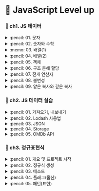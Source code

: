 # :traffic_light: JavaScript Level up
### :file_folder: ch1. JS 데이터
<details>
<summary> :pencil: 01. 문자  </summary>
<div markdown="1">

## indexOf()
`indexOf()` 메서드는 호출한 String 객체에서 주어진 값과 일치하는 첫번째 인덱스를 반환 <br>
일치하는 값이 없으면 -1을 반환
```javascript
  const result = 'Hello world!'.indexOf('wordl')
  console.log(result)
```

## length
`length` 속성은 문자열의 길이를 나타냄
```javascript
  const str = '0123'
  console.log('01 23'.length)    
  // 출력: '5'
```

## slice()
`slice()` 메소드는 문자열의 일부를 추출하면서 새로운 문자열을 반환
```javascript
  const str = 'Hello world!'
  console.log(str.slice(0,3))
  // 출력: 'Hel'
```

## replace()
`replace()` 메서드는 어떤 패턴에 일치하는 일부 또는 모든 부분이 교체된 새로운 문자열을 반환
- pattern이 문자열 인 경우, 첫 번째 문자열만 치환이 되며 원래 문자열은 변경되지 않음
```javascript
  const str = 'Hello world!'
  console.log(str.replace('world', 'DAIN'))
  // 출력: 'Hello DAIN!'
```

## match()
`match()` 메서드는 문자열이 정규식과 매치되는 부분을 검색
```javascript
  const str = 'thesecon@gmail.com'
  console.log(str.match(/.+(?=@)/)[0])
  // 출력: 'thesecon'
```

## trim()
`trim()` 메서드는 문자열 양 끝의 공백을 제거
```javascript
  const str = '    Hello world  '
  console.log(str.trim())
  // 출력: 'Hello world'
```

## trimEnd()
`trimEnd()` 메서드는 문자열 끝부분의 공백을 제거
```javascript
  const str = '    Hello world  '
  console.log(str.trim())
  // 출력: '    Hello world'
```
## trimStart()
`trimStart()` 메서드는 문자열 시작부분의 공백을 제거
```javascript
  const str = '    Hello world  '
  console.log(str.trim())
  // 출력: 'Hello world  '
```
</div>
</details>

<details>
<summary> :pencil: 02. 숫자와 수학  </summary>
<div markdown="1">

## Number.parseFloat()
`parseFloat()` 메서드는 주어진 값을 필요한 경우 문자열로 변환한 후 부동소수점 실수로 파싱해 반환
## Number.parseInt()
`parseInt()` 메서드는 문자열 인자를 파싱하여 특정 진수(수의 진법 체계에서 기준이 되는 값)의 정수를 반환
## toFixed()
`toFixed()` 메서드는 숫자를 고정 소수점 표기법(fixed-point notation)으로 표시
```javascript
const pi = 3.14159265358979
console.log(pi)
// 출력: '3.14159265358979'
const str = pi.toFixed(2)
console.log(str)
// 출력: '3.14'
console.log(typeof str)
// 출력: 'string'
const integer = parseInt(str)
cont float = parseFloat(Str)
console.log(integer)
// 출력: '3'
console.log(float)
// 출력: '3.14'
console.log(typeof integer, typeof float)
// 출력: 'number number'
```
## Math.abs()
`Math.abs()` 함수는 주어진 숫자의 절대값을 반환
## Math.max()
`Math.max()` 함수는 입력값으로 받은 0개 이상의 숫자 중 가장 큰 숫자를 반환
```javascript
console.log(Math.max(2, 8))
// 출력: '8'
```
## Math.min()
`Math.min()`함수는 주어진 숫자들 중 가장 작은 값을 반환
```javascript
console.log(Math.min(2, 8))
// 출력: '2'
```
## Math.ceil()
`Math.ceil()` 함수는 주어진 숫자보다 크거나 같은 숫자 중 가장 작은 숫자를 integer 로 반환
```javascript
console.log(Math.ceil(3.14))
// 출력: '4'
```
## Math.floor()
`Math.floor()` 함수는 주어진 숫자와 같거나 작은 정수 중에서 가장 큰 수를 반환
```javascript
console.log(Math.floor(3.14))
// 출력: '3'
```
## Math.round()
`Math.round()` 함수는 입력값을 반올림한 수와 가장 가까운 정수 값을 반환
```javascript
console.log(Math.round(3.14))
// 출력: '3'
```
## Math.random()
`Math.random()`함수는 0 이상 1 미만의 구간에서 근사적으로 균일한(approximately uniform) 부동소숫점 의사난수를 반환
- 사용자가 원하는 범위로 변형 가능
```javascript
console.log(Math.random())
// 출력: '0.065845285'
```

[참고]
```javascript
export defalut function random() {
  return Math.floor(Math.random() * 10)
}
```
</div>
</details>

<details>
<summary> :memo: 03. 배열(1)  </summary>
<div markdown="1">

## 배열 만들기
```javascript
  const numbers = [1,2,3,4]
  console.log(numbers)
  // 출력: '[1, 2, 3, 4]'
 ```
## 인덱스로 배열의 항목에 접근하기
```javascript
  const fruits = ['Apple', 'Banana', 'Cherry']
  console.log(fruits[2])
  // 출력: 'Cherry'
  console.log(fruits.length - 1)
  // 출력: 'Cherry'
```
 
## Array.prototype.find()
`find()`  메서드는 주어진 판별 함수를 만족하는 첫 번째 요소의 값을 반환
```javascript
  const array = [5,12,8,130,44];
  const found = array.find(element => element > 10); // 배열의 0번째 숫자부터 비교해서 제일 처음 true가 되는 값을 반환
  console.log(found)
  // 출력: '12'
```
## Array.prototype.concat()
`concat()` 메서드는 인자로 주어진 배열이나 값들을 기존 배열에 합쳐서 새 배열을 반환
```javascript
  const numbers = [1,2,3,4]
  const fruits = ['Apple', 'Banana', 'Cherry']
  console.log(numbers.concat(fruits)) // 원본 수정 없이 두 배열이 합쳐짐
```
## Array.prototype.forEach()
`forEach()` 메서드는 주어진 함수를 배열 요소 각각에 대해 실행합니다.
```javascript
  const numbers = [1,2,3,4]
  const fruits = ['Apple', 'Banana', 'Cherry']
  fruits.forEach(function (element, index, array) {
    console.log(element, index, array)
  })
  // fruits의 길이만큼 반복하여 element index array 순으로 출력
```
```javascript
  const a = fruits.forEach(function (fruit, index) {
    console.log(`${fruits} - ${index}`)
  })
  // 출력1: 'Apple-0'
  // 출력2: 'Banana-1'
  // 출력3: 'Cherry-2'
  console.log(a)
  // 출력: 'undefined'
```
## Array.prototype.map()
`map()` 메서드는 배열 내의 모든 요소 각각에 대하여 주어진 함수를 호출한 결과를 모아 새로운 배열을 반환
```javascript
  const b = fruits.map(function (fruit, index) {
    return`${fruits} - ${index}`
  })
  console.log(b)
  // 출력: '(3) ["Apple-0", "Banana-1", "Cherry-2"]
```
```javascript
  const b = fruits.map(function (fruit, index) {
    return {
      id: index,
      name: fruit
    }
  })
  console.log(b)
  // 출력: '(3) ["...", "...", "..."]
  // 0: id:0 name:"Apple"...
```
위 코드를 아래와 같이 나타낼 수 있음
```javascript
  const b = fruits.map((fruit, index) => ({
    id: index,
    name: fruit
  }))
  console.log(b)
```
</div>
</details>

<details>
<summary> :pencil: 04. 배열(2)  </summary>
<div markdown="1">

## Array.prototype.filter()
`filter()` 메서드는 주어진 함수의 테스트를 통과하는 모든 요소를 모아 새로운 배열로 반환
```javascript
  const numbers = [1,2,3,4]
  const fruits = ['Apple', 'Banana', 'Cherry']
  // true false 로 값을 반환하여 배열 생성
  const a = numbers.map(number => {
    return numver < 3
  })
  console.log(a)
  // 출력: (4) [true, true, false, false]
```
```javascript
  const numbers = [1,2,3,4]
  const fruits = ['Apple', 'Banana', 'Cherry']
  // 조건에 맞는 값을 찾아 새로운 배열에 담아줌
  const a = numbers.filter(number => {
    return numver < 3
  })
  console.log(a)
  // 출력: (2) [1, 2]
  // 원본 numbers는 손상되지 않음
```
## Array.prototype.find()
`find()` 메서드는 주어진 판별 함수를 만족하는 첫 번째 요소의 값을 반환
- 배열 크기만큼 반복하는데, 만족하는 요소를 찾으면 반복을 멈춤
```javascript
  const numbers = [1,2,3,4]
  const fruits = ['Apple', 'Banana', 'Cherry']
  const a = fruits.find(fruit => {
    return /^B/.test(fruit) // 첫번째문자가 B인 문자를 찾음
  })
  console.log(a)
  // 출력: 'Banana'
```
## Array.prototype.findIndex()
`findIndex()` 메서드는 주어진 판별 함수를 만족하는 배열의 첫 번째 요소에 대한 인덱스를 반환
```javascript
  const numbers = [1,2,3,4]
  const fruits = ['Apple', 'Banana', 'Cherry']
  const a = fruits.findIndex(fruit => {
    return /^B/.test(fruit)
  })
  console.log(a)
  // 출력: '1'
```
```javascript
  const numbers = [1,2,3,4]
  const fruits = ['Apple', 'Banana', 'Cherry']
  const a = fruits.findIndex(fruit => /^B/.test(fruit))
```
## Array.prototype.includes()
`includes()` 메서드는 배열이 특정 요소를 포함하고 있는지 판별
```javascript
  const numbers = [1,2,3,4]
  const fruits = ['Apple', 'Banana', 'Cherry']
  const a = numbers.includes(3)
  console.log(a)
  // 출력: true
```
## Array.prototype.push()
`push()` 메서드는 배열의 끝에 하나 이상의 요소를 추가하고, 배열의 새로운 길이를 반환 
- 배열의 가장 뒷 부분에 데이터를 삽입
- 원본 수정 주의!!
## Array.prototype.unshift()
`unshift()` 메서드는 새로운 요소를 배열의 맨 앞쪽에 추가하고, 새로운 길이를 반환
- 원본 수정 주의!!
## Array.prototype.reverse()
`reverse()` 메서드는 배열의 순서를 반전합니다. 첫 번째 요소는 마지막 요소가 되며 마지막 요소는 첫 번째 요소가 됨
- 원본 수정 주의!!
## Array.prototype.splice()
`splice()` 메서드는 배열의 기존 요소를 삭제 또는 교체하거나 새 요소를 추가하여 배열의 내용을 변경
```javascript
  const numbers = [1,2,3,4]
  const fruits = ['Apple', 'Banana', 'Cherry']
  numbers.splice(2, 1)
  console.log(numbers)
  // 출력: '(3) [1, 2, 4]'
```
```javascript
  const numbers = [1,2,3,4]
  const fruits = ['Apple', 'Banana', 'Cherry']
  numbers.splice(2, 0, 999)
  console.log(numbers)
  // 출력: '(3) [1, 2, 999, 3, 4]'
```
</div>
</details>

<details>
<summary> :pencil: 05. 객체  </summary>
<div markdown="1">

## Object.assign()
`Object.assign()` 메서드는 출처 객체들의 모든 열거 가능한 자체 속성을 복사해 대상 객체에 붙여넣음
- 매개변수
  - target: 대상객체
  - sources: 하나 이상의 출처 객체
- 반환값: 대상의 객체
```javascript
  const userAge = {
    // key: valu
    name: 'Dain'
    age: 85
  }
  const userEmail = {
    name: 'Dain'
    email: 'dksudi76@gmail.com'
  }
  
  const target = Object.assign(userAge, userEmail) // 정적 메소드
  console.log(target)
  // 출력: {name: "Dain", age: 85, email: "dksudi76@gmail.com"}
  console.log(userAge)
  // 출력: {name: "Dain", age: 85, email: "dksudi76@gmail.com"}
  console.log(target === userAge) // target과 userAge는 같은 메모리에 저장 되어 있으므로 true
  // 출력: 'true' 
```
  
```javascript
  const userAge = {
    // key: valu
    name: 'Dain'
    age: 85
  }
  const userEmail = {
    name: 'Dain'
    email: 'dksudi76@gmail.com'
  }
  
  const target = Object.assign({}, userAge, userEmail) // 정적 메소드
  console.log(target)
  // 출력: {name: "Dain", age: 85, email: "dksudi76@gmail.com"}
  console.log(userAge)
  // 출력: {name: "Dain", age: 85}
  console.log(target === userAge) 
  // 출력: 'false'
  
```
## Object.keys()
```javascript
  const user = {
    name: 'Dain'
    age: 85,
    email: 'dksudi76@gmail.com'
  }
  
  const keys = Object.keys(user)
  console.log(keys)
  // 출력: (3) ["name", "age", "email"] 
  
  console.log(user['email'])
  // 출력: dksudi76@gmail.com
  
  const values = keys.map(key => user[key])
  console.log(valuses)
  // 출력: (3) ["Dain", "85", "dksudi76@gmail.com"] 
```
</div>
</details>

<details>
<summary> :pencil: 06. 구조 분해 할당  </summary>
<div markdown="1">

## 구조 분해 할당(Destructuring assignment)
`구조분해할당` 구문은 배열이나 객체의 속성을 해체하여 그 값을 개별 변수에 담을 수 있게 하는 JavaScript 표현식
- 비구조화 할당 문법
```javascript
  const user = {
    name: 'Heropy',
    age: 85,
    email: 'dksudi76@gmail.com'
  }
  const {name, age, address} = user
  // E.g, user.address
  
  console.log(`사용자의 이름은 ${name}입니다.')
  console.log(`${name}의 나이는 ${age}세입니다.`)
  console.log(`${name}의 이메일 주소는 ${user.email}입니다.`)
  console.log(address)
  // 출력: undefined
  
  const fruits = ['Apple', 'Banana', 'Cherry]
  const [a,b,c,d] = fruits
  console.log(a,b,c,d)
  // 출력: Apple Banana Cherry undefined
```
## 기본값 지정 방법
```javascript
  const user = {
    name: 'Heropy',
    age: 85,
    email: 'dksudi76@gmail.com'
  }
  const {name, age, address = 'Korea'} = user
  // 주소가 없을 경우 기본값을 지정할 수 있음
```
## 변수 재선언 방법
```javascript
  const user = {
    name: 'Heropy',
    age: 85,
    email: 'dksudi76@gmail.com'
  }
  const {name: heropy, age, address = 'Korea'} = user
  onsole.log(`사용자의 이름은 ${heropy}입니다.')
```
## 원하는 값 출력
순서대로 출력하기 때문에 `,`를 적어주어야 함
```javascript
  const fruits = ['Apple', 'Banana', 'Cherry]
  const [,b] = fruits 
  console.log(b)
  // 출력: Banana
```
</div>
</details>

<details>
<summary> :pencil: 07. 전개 연산자  </summary>
<div markdown="1">

## 전개연산자(Spread)
```javascript
  const fruits = ['Apple', 'Banana', 'Cherry']
  console.log(fruits) 
  // 출력: (3) ["Apple", "Banana", "Cherry"]
  console.log(...frults)
  // 출력: Apple Banana Cherry
  
  function toObject(a, b, c) {
    return {
      a: a,
      b: b,
      c: c
    }
  }
  console.log(toObject(...fruits))
  // 출력: {a: "Apple", b: "Banana", c: "Cherry"}
```
## 배열에 새로운 값이 추가될 경우
```javascript
  const fruits = ['Apple', 'Banana', 'Cherry', 'Orange']
  console.log(fruits) 
  // 출력: (3) ["Apple", "Banana", "Cherry". "Orange"]
  console.log(...frults)
  // 출력: Apple Banana Cherry Orange
  
  function toObject(a, b, ...c) { // 매개변수 c가 나머지 값을 다 받아냄: rest parameter
    return {
      a: a,
      b: b,
      c: c
    }
  }
  console.log(toObject(...fruits))
  // 출력: {a: "Apple", b: "Banana", c: Array(2)}
```

## 축약형
데이터와 변수의 이름이 같을 경우
```javascript
  const fruits = ['Apple', 'Banana', 'Cherry', 'Orange']
  cosnt toObject = (a, b, ...c) => ({a, b, c})
  console.log(toObject(...fruits))
```
</div>
</details>

<details>
<summary> :pencil: 08. 불변성  </summary>
<div markdown="1">

## 데이터 불변성(Immutavility)
- 원시 데이터: String, Number, Boolean, undefined, null
- 참조형 데이터: Object, Array, Function
- 참조형 데이터: Object, Array, Function
</div>
</details>

<details>
<summary> :pencil: 09. 얕은 복사와 깊은 복사  </summary>
<div markdown="1">

## 같은 메모리 주소 할당
```javascript
  const user = {
    name: 'Heropy',
    age: 85,
    emails: ['dksudi76@gmail.com']
  }
  const copyUser = user // 같은 메모리 주소 할당
  console.log(copyUser === user)
  // 출력: true
  
  user.age = 22
  console.log('user', user)
  // 출력: {name: 'Heropy',  age: 22, emails: Arrays(1)}
  
  console.log('copyUser', copyUser)
  // 출력: {name: 'Heropy',  age: 22, emails: Arrays(1)}
  // 같은 메모리를 할당 받으므로 두개 모두 값이 바뀜
```
## 다른 메모리 주소 할당
방법 :one:
```javascript
  const user = {
    name: 'Heropy',
    age: 85,
    emails: ['dksudi76@gmail.com']
  }
  const copyUser = Object.assign({}, user) // 새로운 객체데이터가 새로운 메모리에 할당
  console.log(copyUser === user)
  // 출력: false
  
  user.age = 22
  console.log('user', user)
  // 출력: {name: 'Heropy',  age: 22, emails: Arrays(1)}
  console.log('copyUser', copyUser)
  // 출력: {name: 'Heropy',  age: 85, emails: Arrays(1)}
```
방법 :two: - `얕은복사`
```javascript
  const user = {
    name: 'Heropy',
    age: 85,
    emails: ['dksudi76@gmail.com']
  }
  const copyUser = {...user}
  console.log(copyUser === user)
  // 출력: false
  
  user.age = 22
  console.log('user', user)
  // 출력: {name: 'Heropy',  age: 22, emails: Arrays(1)}
  console.log('copyUser', copyUser)
  // 출력: {name: 'Heropy',  age: 85, emails: Arrays(1)}
```
방벙 :three: - `깊은복사(Deep copy)`<br>
깊은 복사를 사용하기 위해서는 `lodash`를 이용
- 재귀적으로 모든 함수를 복사
1. lodash 설치
터미널(zsh)에서 아래의 코드 실행
```javascript
  npm i lodash
```
2. 개발서버 열기
```javascript
  npm run dev
```
3. package.json
lodash가 설치된 것을 확인 가능
```javascript
  "dependecies": {
    "lodash": "^4.17.21"
  }
```
4. main.js에서 lodash 이용하기
```javascript
  import _ from 'lodash'
  const user = {
    name: 'Heropy',
    age: 85,
    emails: ['dksudi76@gmail.com']
  }
  const copyUser = _.cloneDeep(user)
  console.log(copyUser === user)
  // 출력: false
  
  user.age = 22
  console.log('user', user)
  // 출력: {name: 'Heropy',  age: 22, emails: Arrays(1)}
  console.log('copyUser', copyUser)
  // 출력: {name: 'Heropy',  age: 85, emails: Arrays(1)}
```
</div>
</details>

### :file_folder: ch2. JS 데이터 실습
<details>
<summary> :pencil: 01. 가져오기, 내보내기  </summary>
<div markdown="1">

#### import 키워드를 통해 외부의 js를 불러오기
## 내보내기 통로 `2개`
#### :clipboard: `Default export`: 이름 없이 내보내기 
- default 키워드 적어주기
- 데이터 이름을 따로 적어주지 않아도 된다.
- 하나의 함수만 작성되어야 한다.
```javascript
  export default function random()
```
위와 같이 함수 이름을 정의할 경우 아래와 같이 작성 가능
```javascript
  export default function ()
```
#### :clipboard: `Named export`
- 여러개의 함수를 작성할 수 있음
```javascript
  export function random() {}
  export const user = {}
```
import로 불러올 경우 아래와 같이 정의해야함
```javascript
  import {random, user as 원하는 이름} from './파일명'
```
한번에 불러오고 싶은 경우
```javascript
  import * as R from './파일명'
```
</div>
</details>

<details>
<summary> :pencil: 02. Lodash 사용법  </summary>
<div markdown="1">

#### :clipboard: `uniqBy`
배열이 하나일 때 사용
#### :clipboard: `unionBy`
배열이 두개일 때 사용
```javascript
import _ from 'lodash'

const usersA = [
  {userId: '1', name: 'Dain'},
  {userId: '2', name: 'Neo'}
]
// 배열 안에 2개의 객체 데이터 생성
const usersB = [
  {userId: '1', name: 'Dain'},
  {userId: '3', name: 'Kevin'}
]
const usersC = usersA.concat(usersB) // 2개의 배열 데이터를 합쳐 새로운 배열 생성
console.log('concat', usersC) // 4개의 데이터, 중복 데이터 포함
console.log('uniqBy', _.uniqBy(usersC, 'userId')) // 중복 데이터 userId로 구분

const usersD = _.unionBy(usersA, usersB, 'userId')
console.log('uniqBy', usersD)
```
<hr>
  
#### :clipboard: `find`
특정 객체 데이터 찾기
#### :clipboard: `findIndex`
특정 객체 데이터 인덱스 찾기
#### :clipboard: `remove`
특정 객체 데이터 삭제
```javascript
import _ from 'lodash'

const users = [
  {userId: '1', name: 'Dain'},
  {userId: '2', name: 'Neo'},
  {userId: '3', name: 'Amy'},
  {userId: '4', name: 'Kevin'},
  {userId: '5', name: 'Bab'},
]

const foundUser = _.find(users, {name: 'Amy'})
const foundUserIndex = _.findIndex(users, {name: 'Amy'})
console.log(foundUser) // 출력: {userId: '3', name: 'Amy'}
console.log(foundUserIndex) // 출력: 2

_.remove(users, {name: 'Dain'})
console.log(users) // 출력: (4)
```
</div>
</details>

<details>
<summary> :pencil: 03. JSON  </summary>
<div markdown="1">
  
#### 하나의 문자 데이터
## package.json 
- 구성옵션을 만들어서 관리
- 하나의 데이터처럼 관리하기 위해 구성옵션 json 형태로 관리
#### :clipboard: 파일 생성
```javascript
npm init -y
```
#### 📋 JSON 사용
`myData.json`
```javascript
{
  "string": "Dain",
  "number": 123,
  "boolean": true,
  "null": null
  "object": {},
  "array": []
}
```

## 자바스트립트의 객체 표기법
#### 📋 JSON.stringify
문자 데이터화 시켜줌 - JSON화 시켜줌
#### 📋 JSON.parse
자바스크립트화 시켜줌
```javascript
import myData from "./myData.json"
// 문자 데이터가 자동으로 포멧되어 객체데이터로 사용가능
  
const user = {
  name: 'Dain', // 속성 부분에 'name'로 작성해도 무관
  age: 85,
  emails: [
    'dksudi76@gmail.com',
    'neo@gmail.com'
  ]
}
console.log('user', user)

const str = JSON.stringify(user)
console.log('str', str)
console.log(typeof str) // 출력: string

const obj = JSON.parse(str)
console.log('obj', obj)
```
</div>
</details>

<details>
<summary> :pencil: 04. Storage  </summary>
<div markdown="1">

#### `local storage mdn` 검색
위 사이트에서 관련 정보 확인 가능
## Window.localStorage
`localStorage`의 데이터는 만료되지 않고 `sessionStorage`의 데이터는 페이지 세션이 끝날 때, 즉 페이지를 닫을 때 사라짐
- 저장 시 모두 문자데이터로 변환하여 작성해야함
#### 📋 Storage.setItem()
브라우저 storage에 데이터 저장
```javascript
localStorage.setItem('myCat', 'Tom');
// myCat: key, Tom: value
```
#### 📋 Storage.getItem()
localStorage의 항목 읽기
```javascript
const cat = localStorage.getItem('myCat');
```
#### 📋 Storage.removeItem()
localStorage의 항목 제거하기
```javascript
localStorage.removeItem('myCat');
```
#### 📋 예제
```javascript
const user = {
  name: 'Dain',
  age: 85,
  emails: [
    'dksudi76@gmail.com',
    'neo@gmail.com'
  ]
}
localStorage.setItem('user', JSON.stringify(user)) // 문자데이터로 변환해주어야 함
console.log(localStorege.getItem('user')) 
console.log(JSON.parse(localStorage.getItem('user'))) // 데이터를 사용하기 위해서는 js데이터로 변환해주어야 함
```
#### 📋 예제2: 내용 수정
```javascript
const user = {
  name: 'Dain',
  age: 85,
  emails: [
    'dksudi76@gmail.com',
    'neo@gmail.com'
  ]
}
const str = localStorege.getItem('user')
const obj = JSOM.parse(str)
obj.age = 22
localStorage.setItem('user', JSON.stringify(obj))
```
[참고] 구글검색: lowdb 깃허브 저장소
</div>
</details>

<details>
<summary> :pencil: 05. OMDb API  </summary>
<div markdown="1">

## Query String
`주소?속성=값&속성=값&속성=값`    
- 기본적인 웹페이지에 대한 옵션을 적는 법
- frozen은 영화의 정보를 나타냄
```
https://www.omdbapi.com/?apikey=7035c60c&s=frozen
```
#### :key: 이를 main.js에서 활용하기 위해 `axios 패키지`를 이용하면 된다.
## axios 패키지
HTTP를 처리해주는 js 패키지
```html
<body>
  <img src="" alt="" width="200">
</body>
```
```javascript
import axios from 'axios'

function fetchMovies() {
  axios
    .get('https://www.omdbapi.com/?apikey=7035c60c&s=frozen') // 데이터 요청
    .then(res => {
      console.log(res)
      const h1El = document.querySelector('h1')
      const imgEl = document.querySelector('img')
      h1El.textContent = res.data.Search[0].Title
      imgEl.src = res.data.Search[0].Poster
    })
}
fetchMovies()
```
</div>
</details>

### :file_folder: ch3. 정규표현식
<details>
<summary> :pencil: 01. 개요 및 프로젝트 시작  </summary>
<div markdown="1">

## 기본 설정
#### :one: `REGEXP` 폴더 생성
#### :two: 터미널 코드 입력
- package.json 파일 생성
```javascript
npm init -y
```

- package.json 파일 내용 변경
```javascript
{
  "name": "regexp",
  "version": "1.0.0",
  "description": "",
  "main": "index.js",
  "scripts": {
    "dev": "parcel index.html",
    "bulid": "parcel bulid index.html"
  },
  "keywords": [],
  "author": "",
  "license": "ISC",
  "devDependencies": {
    "parcel-bundler": "^1.12.5"
  }
}
```

```javascript
npm i parcel-bundler -D
```

오류가 발생할 경우 버전 낮추기
```javascript
npm i parcel-bundler1.12.3-D
```
#### :three: 파일 생성
- index.html
```html
<!DOCTYPE html>
<html lang="ko">
<head>
    <meta charset="UTF-8">
    <meta http-equiv="X-UA-Compatible" content="IE=edge">
    <meta name="viewport" content="width=device-width, initial-scale=1.0">
    <title>Document</title>
    <script src="./main.js"></script>
</head>
<body>
    <h1>Hello RegExp</h1>
</body>
</html>
```
- main.js
</div>
</details>
  
<details>
<summary> :pencil: 02. 정규식 생성  </summary>
<div markdown="1">

## 정규표현식(RegExp)이란
문자열을 검색하고 대체하는데 사용가능한 일종의 형식 언어(패턴)
- 정규식, Regular Expression
- 간단한 문자 검색부터 이메일, 패스워드 검사 등의 복잡한 문자 일치 기능 등을 정규식 패턴으로 빠르게 수행 가능
## 정규표현식 역할
:one: 문자 검색(search) <br>
:two: 문자 대체(replace) <br>
:three: 문자 추출(extract) <br>

## 정규표현식 테스트 사이트
:mailbox: https://regexr.com/  <br>
[중요] 테스트 환경이 JavaScript 인지 확인해야한다.
## 자바스크립트 정규식 생성
```javascript
// 생성자
new RegExp('표현', '옵션')
new RegExp('[a-z]', 'gi')

// 리터럴
/표현/옵션
/[a-z]/gi
```
### 📋 생성자 함수 방식
`RegExp` 생성자 함수를 호출하여 사용 가능
```javascript
const regexp1 = new RegExp("^abc");
// new RegExp(표현식);

const regexp2 = new RegExp("^abc", "gi");
// new RegExp(표현식, 플래그);
```
#### 📋 연습
- main.js
```javascript
const str = `
010-1234-5678
thesecon@gmail.com
https://www.omdbapi.com/?apikey=7035c60c&s=frozen
ghe quick brown fox jumps over the lazy dog.
abbcccdddd
`

const regexp = new RegExp('the', 'g') // the가 몇개 포함되어 있는지 찾음
console.log(str.match(regexp)) // 출력: (2) ["the", "the"]

const regexp1 = new RegExp('the', 'gi') 
console.log(str.match(regexp1)) // 출력: (3) ["the", "The", "the"]
```
### 📋 리터럴(Literal) 방식
정규표형식은 `/`로 감싸진 패턴을 리터럴로 사용
```javascript
const regexp1 = /^abc/;
// /표현식/

const regexp2 = /^abc/ge;
// /표현식/플래그
```
#### 📋 연습
- main.js
```javascript
const str = `
010-1234-5678
thesecon@gmail.com
https://www.omdbapi.com/?apikey=7035c60c&s=frozen
ghe quick brown fox jumps over the lazy dog.
abbcccdddd
`

const regexp = /the/gi
console.log(str.match(regexp))
```
</div>
</details>

<details>
<summary> :pencil: 03. 메소드  </summary>
<div markdown="1">

#### 📋 정규표현식을 다루는 다양한 메소드(methods)들

<table>
  <tr>
    <td>메소드</td>
    <td>문법</td>
    <td>설명</td>
  </tr>
  <tr>
    <td>exec</td>
    <td>정규식.exec(문자열)</td>
    <td>일치하는 하나의 정보(Array) 반환</td>
  </tr>
  <tr>
    <td>test</td>
    <td>정규식.test(문자열)</td>
    <td>일치 여부(Boolean) 반환</td>
  </tr>
  <tr>
    <td>match</td>
    <td>문자열.match(정규식)</td>
    <td>일치하는 문자열의 배열 반환</td>
  </tr>
  <tr>
    <td>search</td>
    <td>문자열.search(정규식)</td>
    <td>일치하는 문자열의 인덱스(Number) 반환</td>
  </tr>
  <tr>
    <td>replace</td>
    <td>문자열.replace(정규식, 대체문자)</td>
    <td>일치하는 문자열을 대체하고 대체된 문자열(String) 반환</td>
  </tr>
</table>

#### 📋 예제코드 1
```javascript
const str = ` 
010-1234-5678
thesecon@gmail.com
https://www.omdbapi.com/?apikey=7035c60c&s=frozen
ghe quick brown fox jumps over the lazy dog.
abbcccdddd
`

const regexp = /fox/gi
console.log(regexp.test(str)) // 출력: true
console.log(str.replace(regexp, 'AAA')) // 새로운 단어로 대체
console.log(str) // const는 재할당 불가
```
#### 📋 예제코드 2
```javascript
let str = ` 
010-1234-5678
thesecon@gmail.com
https://www.omdbapi.com/?apikey=7035c60c&s=frozen
ghe quick brown fox jumps over the lazy dog.
abbcccdddd
`

const regexp = /fox/gi
str = str.replace(regexp, 'AAA')
console.log(str) // let 재할당 가능
```
</div>
</details>

<details>
<summary> :pencil: 04. 플래그(옵션)  </summary>
<div markdown="1">

## 플래그(옵션)

플래그 | 설명
--|--
g | 모든 문자 일치(global)
i | 영어 대소문자를 구분 않고 일치(ignore case)
m | 여러 줄 일치(multi line)
#### 📋 이스케이프 문자(Escape Charecter)
`백슬래시 기호`를 통해 본래의 기능에서 벗어나 상태가 바뀌는 문자를 말함

```javascript
let str = ` 
010-1234-5678
thesecon@gmail.com
https://www.omdbapi.com/?apikey=7035c60c&s=frozen
ghe quick brown fox jumps over the lazy dog.
abbcccdddd
`

console.log(str.match(/\.$/gim)) // m을 추가하면 각각의 줄에서 끝나는 온점이 있는지 찾음
```
</div>
</details>

<details>
<summary> :pencil: 05. 패턴(표현)  </summary>
<div markdown="1">

## 패턴(표현)

패턴 | 설명
:--:|--
^ab | 줄(Line) 시작에 있는 ab와 일치
ab$ | 줄(Line) 끝에 있는 ab와 일치
. | 임의의 한 문자와 일치
a&verbar;b | a 또는 b와 일치
ab? | b가 없거나 b와 일치
{3} | 3개 연속 일치
{3,} | 3개 이상 연속 일치
{3, 5} | 3개 이상 5개 이하(3~5개) 연속 일치
[abc] |a 또는 b 또는 c
[a-z] | a부터 z 사이의 문자 구간에 일치(영어 소문자)
[A-Z] | A부터 Z 사이의 문자 구간에 일치(영어 대문자)
[0-9] | 0부터 9 사이의 문자 구간에 일치(숫자)
[가-힣] | 가부터 힣 사이의 문자 구간에 일치(한글)
\w | 63개 문자(Word, 대소영문 52개 + 숫자10개 + _)에 일치
\b | 63개 문자에 일치하지 않는 문자 경계(Boundary)
\d | 숫자(Digit)에 일치
\s | 공백(Space, Tab 등)에 일치
(?=) | 앞쪽 일치(Lookahead)
(?<=) | 뒤쪽 일치(Lookbehind)

#### 📋 예제
```javascript
let str = ` 
010-1234-5678
thesecon@gmail.com
https://www.omdbapi.com/?apikey=7035c60c&s=frozen
ghe quick brown fox jumps over the lazy dog.
abbcccdddd
http://localhost:1234`

console.log(str.match(/d$/g)) // 출력: false
console.log(str.match(/d$/gm)) // 출력: (1) ["d"]
console.log(str.match(/^t/gim)) // 대문자 소문자 가리지 않고 찾기
console.log(str.match(/h..p/g))  // 출력: (1) ["https"]
console.log(str.match(/fox|dog/)) // 먼저 찾아 지는 것만 반환
console.log(str.match(/https?/g)) // 출력: (2) ["https", "http"]

console.log(str.match(/d{2}/g) // 출력: ['dd']
console.log(str.match(/d{2,}/g) // 출력: ['dddd']
console.log(str.match(/\b\w{2,3}\b/g) // 기호를 기준으로 2개에서 3개인 숫자와 문자를 찾음

console.log(
  str.match(/[0-9]{1,}/g) // 문자 데이터에 있는 연속되는 모든 숫자를 구분해서 출력
)

console.log(
  str.match(/\bf\w{1,}\b/g) // f로 시작하는 모든 단어를 찾음
}

const h = `  the hello  world    !

`
// 문자에서 모든 공백이 사라지게 만들어줌
console.log(
  h.replace(/\s/g, '') 
)


// 앞쪽 일치 패턴
console.log(
  str.match(/.{1,7}(?=@)/g) // 출력: ["dksudi76"]
)
// 뒤쪽 일치 패턴
console.log(
  str.match(/(?<=@).{1,7}/g) // 출력: ["gmail.com"]
)
```
</div>
</details>
